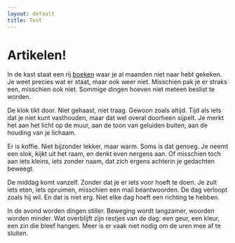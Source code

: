 ```yaml
---
layout: default
title: Test
---
```

<h1>Artikelen!</h1>
<p>In de kast staat een rij <a href="artikelen_sub/">boeken</a> waar je al maanden niet naar hebt gekeken. Je weet precies wat er staat, maar ook weer niet. Misschien pak je er straks een, misschien ook niet. Sommige dingen hoeven niet meteen beslist te worden.</p>

<p>De klok tikt door. Niet gehaast, niet traag. Gewoon zoals altijd. Tijd als iets dat je niet kunt vasthouden, maar dat wel overal doorheen sijpelt. Je merkt het aan het licht op de muur, aan de toon van geluiden buiten, aan de houding van je lichaam.</p>

<p>Er is koffie. Niet bijzonder lekker, maar warm. Soms is dat genoeg. Je neemt een slok, kijkt uit het raam, en denkt even nergens aan. Of misschien toch aan iets kleins, iets zonder naam, dat zich ergens achterin je gedachten beweegt.</p>

<p>De middag komt vanzelf. Zonder dat je er iets voor hoeft te doen. Je zult iets eten, iets opruimen, misschien een mail beantwoorden. De dag verloopt zoals hij wil. En dat is niet erg. Niet elke dag hoeft een richting te hebben.</p>

<p>In de avond worden dingen stiller. Beweging wordt langzamer, woorden worden minder. Wat overblijft zijn restjes van de dag: een geur, een kleur, een zin die bleef hangen. Meer is er vaak niet nodig om de uren mee af te sluiten.</p>